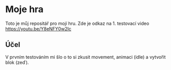 # Moje hra
Toto je můj repositář pro mojí hru.
Zde je odkaz na 1. testovací video https://youtu.be/Y8eNFY0w2Ic
## Účel
V prvním testováním mi šlo o to si zkusit movement, animaci (idle) a vytvořit blok (zeď).
